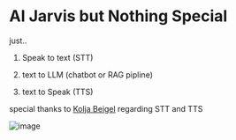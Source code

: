 # AI Jarvis but Nothing Special

just..

1. Speak to text (STT)

2. text to LLM (chatbot or RAG pipline)

3. text to Speak (TTS)

special thanks to [Kolja Beigel](https://github.com/KoljaB) regarding STT and TTS

![image](https://github.com/user-attachments/assets/63fb4ddf-0ae7-4881-9b44-353abe762c5d)
